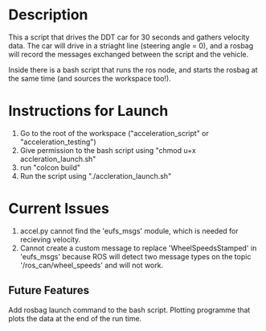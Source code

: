 # Description

This a script that drives the DDT car for 30 seconds and gathers velocity data. The car will drive in a striaght line (steering angle = 0), and a rosbag will record the messages exchanged between the script and the vehicle.

Inside there is a bash script that runs the ros node, and starts the rosbag at the same time (and sources the workspace too!).
# Instructions for Launch
1. Go to the root of the workspace ("acceleration_script" or "acceleration_testing")
2. Give permission to the bash script using "chmod u+x accleration_launch.sh"
3. run "colcon build"
4. Run the script using "./accleration_launch.sh"

# Current Issues
1. accel.py cannot find the 'eufs_msgs' module, which is needed for recieving velocity.
2. Cannot create a custom message to replace 'WheelSpeedsStamped' in 'eufs_msgs' because ROS will detect two message types on the topic '/ros_can/wheel_speeds' and will not work.  

## Future Features

Add rosbag launch command to the bash script. Plotting programme that plots the data at the end of the run time.
